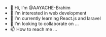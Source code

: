 - 👋 Hi, I’m @AAYACHE-Brahim
- 👀 I’m interested in web development 
- 🌱 I’m currently learning React.js and laravel  
- 💞️ I’m looking to collaborate on ...
- 📫 How to reach me ...

<!---
aayache-brahim/aayache-brahim is a ✨ special ✨ repository because its `README.md` (this file) appears on your GitHub profile.
You can click the Preview link to take a look at your changes.
--->
